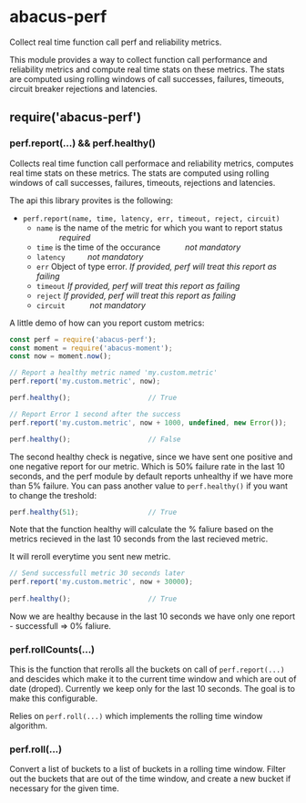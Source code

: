 abacus-perf
===

Collect real time function call perf and reliability metrics.

This module provides a way to collect function call performance and reliability
metrics and compute real time stats on these metrics. The stats are computed
using rolling windows of call successes, failures, timeouts, circuit breaker
rejections and latencies.

## require('abacus-perf')

### perf.report(...)  &&  perf.healthy()

Collects real time function call performace and reliability metrics, computes real time stats on these metrics. 
The stats are computed using rolling windows of call successes, failures, timeouts, rejections and latencies.

The api this library provites is the following:
 - `perf.report(name, time, latency, err, timeout, reject, circuit)`
   - `name` is the name of the metric for which you want to report status &nbsp;&nbsp;&nbsp;&nbsp;&nbsp;&nbsp;&nbsp;&nbsp;&nbsp;  _required_
   - `time` is the time of the occurance   &nbsp;&nbsp;&nbsp;&nbsp;&nbsp;&nbsp;&nbsp;&nbsp;&nbsp;  _not mandatory_
   - `latency`   &nbsp;&nbsp;&nbsp;&nbsp;&nbsp;&nbsp;&nbsp;&nbsp;&nbsp;_not mandatory_
   - `err`  Object of type error. _If provided, perf will treat this report as failing_
   - `timeout` _If provided, perf will treat this report as failing_
   - `reject`  _If provided, perf will treat this report as failing_
   - `circuit`   &nbsp;&nbsp;&nbsp;&nbsp;&nbsp;&nbsp;&nbsp;&nbsp;&nbsp;  _not mandatory_


A little demo of how can you report custom metrics:
```js
const perf = require('abacus-perf');
const moment = require('abacus-moment');
const now = moment.now();

// Report a healthy metric named 'my.custom.metric'
perf.report('my.custom.metric', now);

perf.healthy();                   // True

// Report Error 1 second after the success
perf.report('my.custom.metric', now + 1000, undefined, new Error());

perf.healthy();                   // False
```

The second healthy check is negative, since we have sent one positive and one negative report for our metric.
Which is 50% failure rate in the last 10 seconds, and the perf module by default reports unhealthy if we have 
more than 5% failure. You can pass another value to `perf.healthy()` if you want to change the treshold:

```js
perf.healthy(51);                 // True
```

Note that the function healthy will calculate the % faliure 
based on the metrics recieved in the last 10 seconds from the last recieved metric.

It will reroll everytime you sent new metric.

```js
// Send successfull metric 30 seconds later
perf.report('my.custom.metric', now + 30000);
 
perf.healthy();                   // True
```
Now we are healthy because in the last 10 seconds we have only one report - successfull => 0% faliure.

### perf.rollCounts(...)
This is the function that rerolls all the buckets on call of `perf.report(...)` and descides which make it to the current time window and which are out of date (droped). Currently we keep only for the last 10 seconds. The goal is to make this configurable.

Relies on `perf.roll(...)` which implements the rolling time window algorithm.

### perf.roll(...)
Convert a list of buckets to a list of buckets in a rolling time window.
Filter out the buckets that are out of the time window, and create a new
bucket if necessary for the given time.
